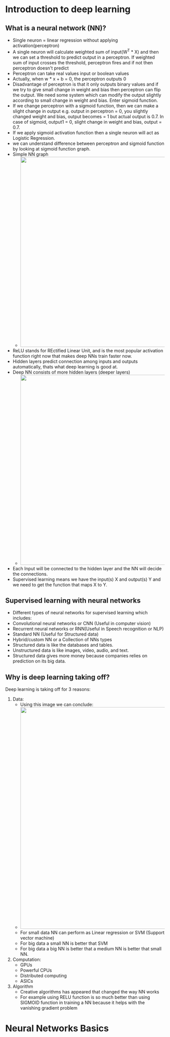 # Introduction to deep learning
## What is a neural network (NN)?
* Single neuron = linear regression without applying activation(perceptron)
* A single neuron will calculate weighted sum of input(W<sup>T</sup> * X) and then we can set a threshold to predict output in a perceptron. If weighted sum of input crosses the threshold, perceptron fires and if not then perceptron doesn't predict
*  Perceptron can take real values input or boolean values
* Actually, when w * x + b = 0, the perceptron outputs 0
* Disadvantage of perceptron is that it only outputs binary values and if we try to give small change in weight and bias then perceptron can flip the output. We need some system which can modify the output slightly according to small change in weight and bias. Enter sigmoid function.
* If we change perceptron with a sigmoid function, then we can make a slight change in output e.g. output in perceptron = 0, you slightly changed weight and bias, output becomes = 1 but actual output is 0.7. In case of sigmoid, output1 = 0, slight change in weight and bias, output = 0.7.
* If we apply sigmoid activation function then a single neuron will act as Logistic Regression.
* we can understand difference between perceptron and sigmoid function by looking at sigmoid function graph.
* Simple NN graph
  * <img src="https://github.com/mauritsvzb/DeepLearning.AI-Deep-Learning-Specialization/assets/13508894/9903d143-3ef8-45ca-86ed-7eb60b42c2e6.png" width="600" />
* ReLU stands for REctified Linear Unit, and is the most popular activation function right now that makes deep NNs train faster now.
* Hidden layers predict connection among inputs and outputs automatically, thats what deep learning is good at.
* Deep NN consists of more hidden layers (deeper layers)
  * <img src="https://github.com/mauritsvzb/DeepLearning.AI-Deep-Learning-Specialization/assets/13508894/be89c057-92a0-4421-bbe5-744138282a44.png" width="600" />
* Each Input will be connected to the hidden layer and the NN will decide the connections.
* Supervised learning means we have the input(s) X and output(s) Y and we need to get the function that maps X to Y.

## Supervised learning with neural networks
* Different types of neural networks for supervised learning which includes:
 * Convolutional neural networks or CNN (Useful in computer vision)
 * Recurrent neural networks or RNN(Useful in Speech recognition or NLP)
 * Standard NN (Useful for Structured data)
 * Hybrid/custom NN or a Collection of NNs types
* Structured data is like the databases and tables.
* Unstructured data is like images, video, audio, and text.
* Structured data gives more money because companies relies on prediction on its big data.

## Why is deep learning taking off?
Deep learning is taking off for 3 reasons:
1. Data:
   * Using this image we can conclude:
    * <img src="https://github.com/mauritsvzb/DeepLearning.AI-Deep-Learning-Specialization/assets/13508894/5466845b-a151-4427-a7a1-feccd8eff7ef.png" width="700" />
   * For small data NN can perform as Linear regression or SVM (Support vector machine)
   * For big data a small NN is better that SVM
   * For big data a big NN is better that a medium NN is better that small NN.
2. Computation:
   * GPUs
   * Powerful CPUs
   * Distributed computing
   * ASICs
3. Algorithm
   * Creative algorithms has appeared that changed the way NN works
   * For example using RELU function is so much better than using SIGMOID function in training a NN because it helps with the vanishing gradient problem

# Neural Networks Basics

